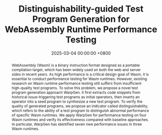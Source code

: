 ---
title:          "Distinguishability-guided Test Program Generation for WebAssembly Runtime Performance Testing"
date:           2025-03-04 00:00:00 +0800
selected:       true
pub:            >-
                The 32nd IEEE International Conference on Software Analysis, Evolution and Reengineering, Montreal, QC, Canada, Mar. 4-7, 2025.
pub_pre:        >-
                <span class="badge badge-pill badge-custom badge-success">SANER'25</span> 
abstract: >-
  WebAssembly (Wasm) is a binary instruction format designed as a portable compilation target, which has been widely used on both the web and server sides in recent years. As high performance is a critical design goal of Wasm, it is essential to conduct performance testing for Wasm runtimes. However, existing research on Wasm runtime performance testing still suffers from insufficient high-quality test programs. To solve this problem, we propose a novel test program generation approach WarpGen. It first extracts code snippets from historical issue-triggering test programs as initial operators, then inserts an operator into a seed program to synthesize a new test program. To verify the quality of generated programs, we propose an indicator called distinguishability, which refers to the ability of a test program to distinguish abnormal performance of specific Wasm runtimes. We apply WarpGen for performance testing on four Wasm runtimes and verify its effectiveness compared with baseline approaches. In particular, WarpGen has identified seven new performance issues in three Wasm runtimes.
# cover:          
authors:
  - Shuyao Jiang
  - Ruiying Zeng
  - Yangfan Zhou
  - Michael R. Lyu
links:
  Paper: https://shuyaojiang.github.io/publications/saner25/SANER25_WarpGen_Paper.pdf
  Arxiv: https://arxiv.org/abs/2412.20100
  Slides: https://shuyaojiang.github.io/publications/saner25/SANER25_WarpGen_Slides.pdf
  Project: https://github.com/ShuyaoJiang/WarpGen
  DOI: https://doi.org/10.1109/SANER64311.2025.00078
  BibTex: https://shuyaojiang.github.io/publications/saner25/saner25-bibtex.txt
---